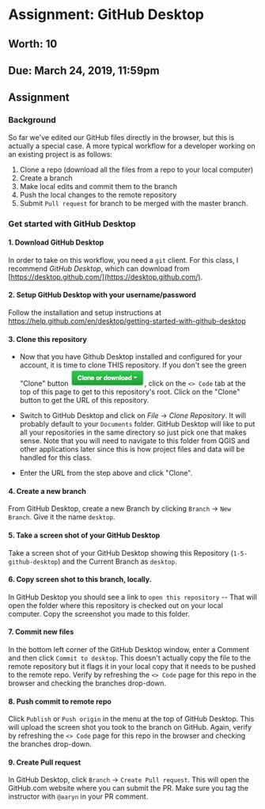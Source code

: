# Assignment: GitHub Desktop
## Worth: 10
## Due: March 24, 2019, 11:59pm
## Assignment
### Background
So far we've edited our GitHub files directly in the browser, but this is actually a special case.
A more typical workflow for a developer working on an existing project is as follows:

1) Clone a repo (download all the files from a repo to your local computer)
2) Create a branch
3) Make local edits and commit them to the branch
4) Push the local changes to the remote repository
5) Submit `Pull request` for branch to be merged with the master branch.

### Get started with GitHub Desktop
#### 1. Download GitHub Desktop
In order to take on this workflow, you need a `git` client. For this class, I recommend *GitHub Desktop*, which can download
from [https://desktop.github.com/](https://desktop.github.com/). 

#### 2. Setup GitHub Desktop with your username/password
Follow the installation and setup instructions at https://help.github.com/en/desktop/getting-started-with-github-desktop

#### 3. Clone this repository
- Now that you have Github Desktop installed and configured for your account, it is time to clone THIS repository. If you don't see 
the green "Clone" button ![clone_button.png](clone_button.png), click on the `<> Code` tab at the top of this page to get to
this repository's root. Click on the "Clone" button to get the URL of this repository.

- Switch to GitHub Desktop and click on *File* -> *Clone Repository*. It will probably default to your `Documents` folder. 
GitHub Desktop will like to put all your repositories in the same directory so just pick one that makes sense. 
Note that you will need to navigate to this folder from QGIS and other applications later since this is how project files 
and data will be handled for this class.

- Enter the URL from the step above and click "Clone". 

#### 4. Create a new branch
From GitHub Desktop, create a new Branch by clicking `Branch` -> `New Branch`. Give it the name `desktop`. 

#### 5. Take a screen shot of your GitHub Desktop
Take a screen shot of your GitHub Desktop showing this Repository (`1-5-github-desktop`) and the Current Branch as `desktop`.

#### 6. Copy screen shot to this branch, locally.
In GitHub Desktop you should see a link to `open this repository` -- That will open the folder where this repository is checked out 
on your local computer. Copy the screenshot you made to this folder. 

#### 7. Commit new files 
In the bottom left corner of the GitHub Desktop window, enter a Comment and then click `Commit to desktop`. This doesn't actually copy the file to the remote repository but it flags it in your local copy that it needs to be pushed to the remote 
repo. Verify by refreshing the `<> Code` page for this repo in the browser and checking the branches drop-down.

#### 8. Push commit to remote repo
Click `Publish` or `Push origin` in the menu at the top of GitHub Desktop. This will upload the screen shot you took to the branch on GitHub. Again, verify by refreshing the `<> Code` page for this repo in the browser and checking the branches drop-down. 

#### 9. Create Pull request
In GitHub Desktop, click `Branch` -> `Create Pull request`. This will open the GitHub.com website where you can submit the PR. Make sure you tag the instructor with `@aaryn` in your PR comment. 



